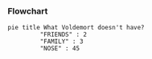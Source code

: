 ### Flowchart

```mermaid
pie title What Voldemort doesn't have?
         "FRIENDS" : 2
         "FAMILY" : 3
         "NOSE" : 45
```
